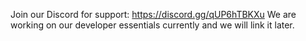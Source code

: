 Join our Discord for support: https://discord.gg/qUP6hTBKXu
We are working on our developer essentials currently and we will link it later.